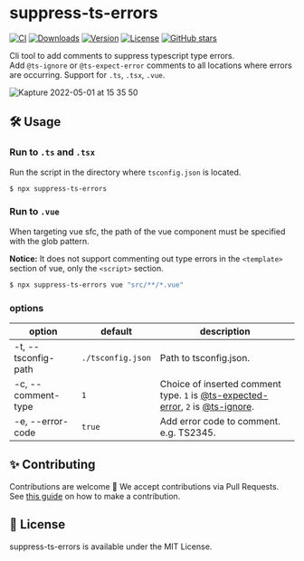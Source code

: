 # suppress-ts-errors

[![CI](https://github.com/kawamataryo/suppress-ts-errors/actions/workflows/ci.yml/badge.svg)](https://github.com/kawamataryo/suppress-ts-errors/actions/workflows/ci.yml)
<a href="https://npmcharts.com/compare/suppress-ts-errors?minimal=true"><img src="https://img.shields.io/npm/dt/suppress-ts-errors.svg" alt="Downloads"></a>
<a href="https://www.npmjs.com/package/suppress-ts-errors"><img src="https://img.shields.io/npm/v/suppress-ts-errors.svg" alt="Version"></a>
<a href="https://www.npmjs.com/package/suppress-ts-errors"><img src="https://img.shields.io/npm/l/suppress-ts-errors.svg" alt="License"></a>
<a href="https://github.com/kawamataryo/suppress-ts-errors" target="__blank"><img alt="GitHub stars" src="https://img.shields.io/github/stars/kawamataryo/suppress-ts-errors?style=social"></a>

Cli tool to add comments to suppress typescript type errors.  
Add `@ts-ignore` or `@ts-expect-error` comments to all locations where errors are occurring.
Support for `.ts`, `.tsx`, `.vue`.

![Kapture 2022-05-01 at 15 35 50](https://user-images.githubusercontent.com/11070996/166135217-82e23b1e-7c9f-40c3-88ad-985b021b842a.gif)

## 🛠 Usage

### Run to `.ts` and `.tsx`

Run the script in the directory where `tsconfig.json` is located.

```bash
$ npx suppress-ts-errors
```

### Run to `.vue`

When targeting vue sfc, the path of the vue component must be specified with the glob pattern.

**Notice:** It does not support commenting out type errors in the `<template>` section of vue, only the `<script>` section.

```bash
$ npx suppress-ts-errors vue "src/**/*.vue"
```

### options

| option              | default           | description                                                                                                                                                                                                                                                                                                                        |
| ------------------- | ----------------- | ---------------------------------------------------------------------------------------------------------------------------------------------------------------------------------------------------------------------------------------------------------------------------------------------------------------------------------- |
| -t, --tsconfig-path | `./tsconfig.json` | Path to tsconfig.json.                                                                                                                                                                                                                                                                                                             |
| -c, --comment-type  | `1`               | Choice of inserted comment type. `1` is [@ts-expected-error](https://www.typescriptlang.org/docs/handbook/release-notes/typescript-3-9.html#-ts-expect-error-comments), `2` is [@ts-ignore](https://www.typescriptlang.org/docs/handbook/release-notes/typescript-2-6.html#suppress-errors-in-ts-files-using--ts-ignore-comments). |
| -e, --error-code    | `true`            | Add error code to comment. e.g. TS2345.                                                                                                                                                                                                                                                                                            |

## ✨ Contributing

Contributions are welcome 🎉 We accept contributions via Pull Requests.
See [this guide](https://github.com/kawamataryo/suppress-ts-errors/blob/main/CONTRIBUTING.md) on how to make a contribution.

## 📄 License

suppress-ts-errors is available under the MIT License.
